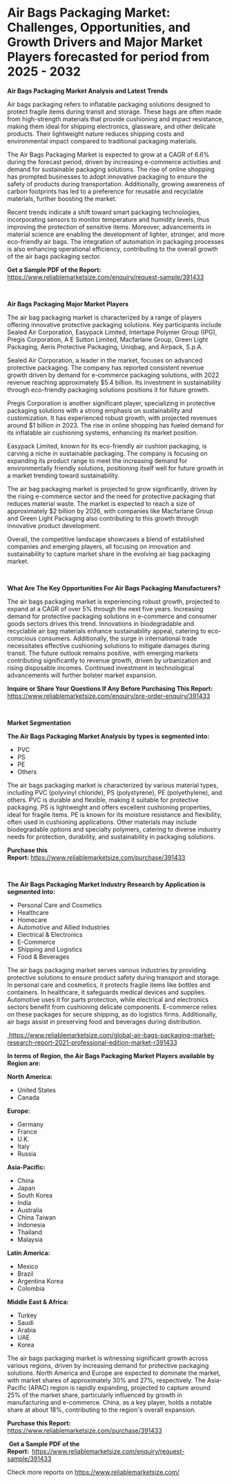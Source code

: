 <p><h1>Air Bags Packaging Market: Challenges, Opportunities, and Growth Drivers and Major Market Players forecasted for period from 2025 - 2032</h1></p><p><strong>Air Bags Packaging Market Analysis and Latest Trends</strong></p>
<p><p>Air bags packaging refers to inflatable packaging solutions designed to protect fragile items during transit and storage. These bags are often made from high-strength materials that provide cushioning and impact resistance, making them ideal for shipping electronics, glassware, and other delicate products. Their lightweight nature reduces shipping costs and environmental impact compared to traditional packaging materials.</p><p>The Air Bags Packaging Market is expected to grow at a CAGR of 6.6% during the forecast period, driven by increasing e-commerce activities and demand for sustainable packaging solutions. The rise of online shopping has prompted businesses to adopt innovative packaging to ensure the safety of products during transportation. Additionally, growing awareness of carbon footprints has led to a preference for reusable and recyclable materials, further boosting the market.</p><p>Recent trends indicate a shift toward smart packaging technologies, incorporating sensors to monitor temperature and humidity levels, thus improving the protection of sensitive items. Moreover, advancements in material science are enabling the development of lighter, stronger, and more eco-friendly air bags. The integration of automation in packaging processes is also enhancing operational efficiency, contributing to the overall growth of the air bags packaging sector.</p></p>
<p><strong>Get a Sample PDF of the Report:&nbsp;</strong> <a href="https://www.reliablemarketsize.com/enquiry/request-sample/391433?utm_campaign=1766&utm_medium=2&utm_source=Github&utm_content=ia&utm_term=16012025&utm_id=air-bags-packaging">https://www.reliablemarketsize.com/enquiry/request-sample/391433</a></p>
<p>&nbsp;</p>
<p><strong>Air Bags Packaging Major Market Players</strong></p>
<p><p>The air bag packaging market is characterized by a range of players offering innovative protective packaging solutions. Key participants include Sealed Air Corporation, Easypack Limited, Intertape Polymer Group (IPG), Pregis Corporation, A E Sutton Limited, Macfarlane Group, Green Light Packaging, Aeris Protective Packaging, Uniqbag, and Airpack, S.p.A.</p><p>Sealed Air Corporation, a leader in the market, focuses on advanced protective packaging. The company has reported consistent revenue growth driven by demand for e-commerce packaging solutions, with 2022 revenue reaching approximately $5.4 billion. Its investment in sustainability through eco-friendly packaging solutions positions it for future growth.</p><p>Pregis Corporation is another significant player, specializing in protective packaging solutions with a strong emphasis on sustainability and customization. It has experienced robust growth, with projected revenues around $1 billion in 2023. The rise in online shopping has fueled demand for its inflatable air cushioning systems, enhancing its market position.</p><p>Easypack Limited, known for its eco-friendly air cushion packaging, is carving a niche in sustainable packaging. The company is focusing on expanding its product range to meet the increasing demand for environmentally friendly solutions, positioning itself well for future growth in a market trending toward sustainability.</p><p>The air bag packaging market is projected to grow significantly, driven by the rising e-commerce sector and the need for protective packaging that reduces material waste. The market is expected to reach a size of approximately $2 billion by 2026, with companies like Macfarlane Group and Green Light Packaging also contributing to this growth through innovative product development.</p><p>Overall, the competitive landscape showcases a blend of established companies and emerging players, all focusing on innovation and sustainability to capture market share in the evolving air bag packaging market.</p></p>
<p>&nbsp;</p>
<p><strong>What Are The Key Opportunities For Air Bags Packaging Manufacturers?</strong></p>
<p><p>The air bags packaging market is experiencing robust growth, projected to expand at a CAGR of over 5% through the next five years. Increasing demand for protective packaging solutions in e-commerce and consumer goods sectors drives this trend. Innovations in biodegradable and recyclable air bag materials enhance sustainability appeal, catering to eco-conscious consumers. Additionally, the surge in international trade necessitates effective cushioning solutions to mitigate damages during transit. The future outlook remains positive, with emerging markets contributing significantly to revenue growth, driven by urbanization and rising disposable incomes. Continued investment in technological advancements will further bolster market expansion.</p></p>
<p><strong>Inquire or Share Your Questions If Any Before Purchasing This Report:</strong> <a href="https://www.reliablemarketsize.com/enquiry/pre-order-enquiry/391433?utm_campaign=1766&utm_medium=2&utm_source=Github&utm_content=ia&utm_term=16012025&utm_id=air-bags-packaging">https://www.reliablemarketsize.com/enquiry/pre-order-enquiry/391433</a></p>
<p>&nbsp;</p>
<p><strong>Market Segmentation</strong></p>
<p><strong>The Air Bags Packaging Market Analysis by types is segmented into:</strong></p>
<p><ul><li>PVC</li><li>PS</li><li>PE</li><li>Others</li></ul></p>
<p><p>The air bags packaging market is characterized by various material types, including PVC (polyvinyl chloride), PS (polystyrene), PE (polyethylene), and others. PVC is durable and flexible, making it suitable for protective packaging. PS is lightweight and offers excellent cushioning properties, ideal for fragile items. PE is known for its moisture resistance and flexibility, often used in cushioning applications. Other materials may include biodegradable options and specialty polymers, catering to diverse industry needs for protection, durability, and sustainability in packaging solutions.</p></p>
<p><strong>Purchase this Report:&nbsp;</strong><a href="https://www.reliablemarketsize.com/purchase/391433?utm_campaign=1766&utm_medium=2&utm_source=Github&utm_content=ia&utm_term=16012025&utm_id=air-bags-packaging">https://www.reliablemarketsize.com/purchase/391433</a></p>
<p>&nbsp;</p>
<p><strong>The Air Bags Packaging Market Industry Research by Application is segmented into:</strong></p>
<p><ul><li>Personal Care and Cosmetics</li><li>Healthcare</li><li>Homecare</li><li>Automotive and Allied Industries</li><li>Electrical & Electronics</li><li>E-Commerce</li><li>Shipping and Logistics</li><li>Food & Beverages</li></ul></p>
<p><p>The air bags packaging market serves various industries by providing protective solutions to ensure product safety during transport and storage. In personal care and cosmetics, it protects fragile items like bottles and containers. In healthcare, it safeguards medical devices and supplies. Automotive uses it for parts protection, while electrical and electronics sectors benefit from cushioning delicate components. E-commerce relies on these packages for secure shipping, as do logistics firms. Additionally, air bags assist in preserving food and beverages during distribution.</p></p>
<p><a href="https://www.reliablemarketsize.com/global-air-bags-packaging-market-research-report-2021-professional-edition-market-r391433?utm_campaign=1766&utm_medium=2&utm_source=Github&utm_content=ia&utm_term=16012025&utm_id=air-bags-packaging">&nbsp;https://www.reliablemarketsize.com/global-air-bags-packaging-market-research-report-2021-professional-edition-market-r391433</a></p>
<p><strong>In terms of Region, the Air Bags Packaging Market Players available by Region are:</strong></p>
<p>
    <p> <strong> North America: </strong>
        <ul>
            <li>United States</li>
            <li>Canada</li>
        </ul>
        </p> 
    <p> <strong> Europe: </strong>
        <ul>
            <li>Germany</li>
            <li>France</li>
            <li>U.K.</li>
            <li>Italy</li>
            <li>Russia</li>
        </ul>
        </p> 
    <p> <strong> Asia-Pacific: </strong>
        <ul>
            <li>China</li>
            <li>Japan</li>
            <li>South Korea</li>
            <li>India</li>
            <li>Australia</li>
            <li>China Taiwan</li>
            <li>Indonesia</li>
            <li>Thailand</li>
            <li>Malaysia</li>
        </ul>
        </p> 
    <p> <strong> Latin America: </strong>
        <ul>
            <li>Mexico</li>
            <li>Brazil</li>
            <li>Argentina Korea</li>
            <li>Colombia</li>
        </ul>
        </p> 
    <p> <strong> Middle East & Africa: </strong>
        <ul>
            <li>Turkey</li>
            <li>Saudi</li>
            <li>Arabia</li>
            <li>UAE</li>
            <li>Korea</li>
        </ul>
    </p>
    </p>
<p><p>The air bags packaging market is witnessing significant growth across various regions, driven by increasing demand for protective packaging solutions. North America and Europe are expected to dominate the market, with market shares of approximately 30% and 27%, respectively. The Asia-Pacific (APAC) region is rapidly expanding, projected to capture around 25% of the market share, particularly influenced by growth in manufacturing and e-commerce. China, as a key player, holds a notable share at about 18%, contributing to the region's overall expansion.</p></p>
<p><strong>Purchase this Report: </strong><a href="https://www.reliablemarketsize.com/purchase/391433?utm_campaign=1766&utm_medium=2&utm_source=Github&utm_content=ia&utm_term=16012025&utm_id=air-bags-packaging">https://www.reliablemarketsize.com/purchase/391433</a></p>
<p>&nbsp;<strong>Get a Sample PDF of the Report:&nbsp;&nbsp;</strong><a href="https://www.reliablemarketsize.com/enquiry/request-sample/391433?utm_campaign=1766&utm_medium=2&utm_source=Github&utm_content=ia&utm_term=16012025&utm_id=air-bags-packaging">https://www.reliablemarketsize.com/enquiry/request-sample/391433</a></p>
<p><strong></strong></p>
<p>Check more reports on <a href="https://www.reliablemarketsize.com/?utm_campaign=1766&utm_medium=2&utm_source=Github&utm_content=ia&utm_term=16012025&utm_id=air-bags-packaging">https://www.reliablemarketsize.com/</a></p>